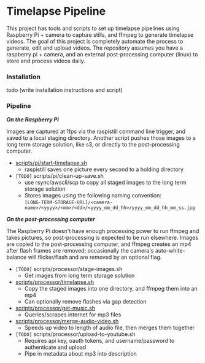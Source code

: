 # Timelapse Pipeline

This project has tools and scripts to set up timelapse pipelines using Raspberry Pi + camera to capture stills, and ffmpeg to generate timelapse videos. The goal of this project is completely automate the process to generate, edit and upload videos. The repository assumes you have a raspberry pi + camera, and an external post-processing computer (linux) to store and process videos daily. 

### Installation

todo (write installation instructions and script)

### Pipeline

***On the Raspberry Pi***

Images are captured at 1fps via the raspistill command line trigger, and saved to a local staging directory. Another script pushes those images to a long term storage solution, like s3, or directly to the post-processing computer.
 - [scripts/pi/start-timelapse.sh](scripts/pi/start-timelapse.sh)
    - raspistill saves one picture every second to a holding directory
 - `[TODO]` scripts/pi/clean-up-save.sh
    - use rsync/awscli/scp to copy all staged images to the long term storage solution
    - Stores images using the following naming convention:<br />
 `[LONG-TERM-STORAGE-URL]/<camera-name>/<yyyy>/<mm>/<dd>/<yyyy_mm_dd_hh>/yyyy_mm_dd_hh_mm_ss.jpg`

***On the post-processing computer***

The Raspberry Pi doesn't have enough processing power to run ffmpeg and takes pictures, so post-processing is expected to be run elsewhere. Images are copied to the post-processing computer, and ffmpeg creates an mp4 after flash frames are removed; occasionally the camera's auto-white-balance will flicker/flash and are removed by an optional flag. 
 - `[TODO]` scripts/processor/stage-images.sh
    - Get images from long term storage solution
 - [scripts/processor/timelapse.sh](scripts/processor/timelapse.sh)
    - Copy the staged images into one directory, and ffmpeg them into an mp4
    - Can optionally remove flashes via gap detection
 - [scripts/processor/get-music.sh](scripts/processor/get-music.sh)
    - Queries/scrapes internet for mp3 files
 - [scripts/processor/merge-audio-video.sh](scripts/processor/merge-audio-video.sh)
    - Speeds up video to length of audio file, then merges them together
 - `[TODO]` scripts/processor/upload-to-youtube.sh
    - Requires api key, oauth tokens, and username/password to authenticate and upload
    - Pipe in metadata about mp3 into description
